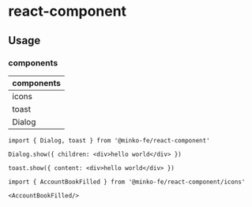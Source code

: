 # react-component

## Usage

### components

| components
| -------- 
| icons
| toast       
| Dialog   


```tsx
import { Dialog, toast } from '@minko-fe/react-component'

Dialog.show({ children: <div>hello world</div> })

toast.show({ content: <div>hello world</div> })
```


```tsx
import { AccountBookFilled } from '@minko-fe/react-component/icons'

<AccountBookFilled/>
```
